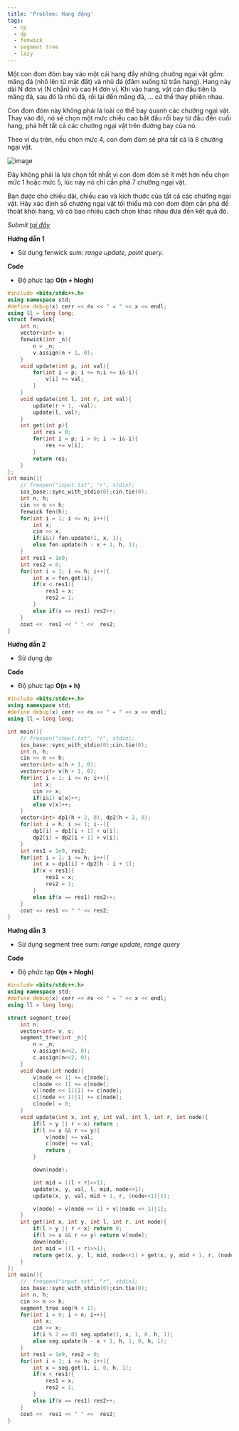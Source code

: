 ```yaml
---
title: 'Problem: Hang động'
tags:
  - cp
  - dp
  - fenwick
  - segment tree
  - lazy
---
```

Một con đom đóm bay vào một cái hang đầy những chướng ngại vật gồm: măng đá (nhô lên từ mặt đất) và nhũ đá (đâm xuống từ trần hang). Hang này dài N đơn vị (N chẵn) và cao H đơn vị. Khi vào hang, vật cản đầu tiên là măng đá, sau đó là nhũ đã, rồi lại đến măng đá, ... cứ thế thay phiên nhau.

Con đom đóm này không phải là loài có thể bay quanh các chướng ngại vật. Thay vào đó, nó sẽ chọn một mức chiều cao bắt đầu rồi bay từ đầu đến cuối hang, phá hết tất cả các chướng ngại vật trên đường bay của nó.

Theo ví dụ trên, nếu chọn mức 4, con đom đóm sẽ phá tất cả là 8 chướng ngại vật.

![image](https://user-images.githubusercontent.com/83690404/138377328-99ae8263-5889-4613-b556-6e137a1ebb5b.png)

Đây không phải là lựa chọn tốt nhất vì con đom đóm sẽ ít mệt hơn nếu chọn mức 1 hoặc mức 5, lúc này nó chỉ cần phá 7 chướng ngại vật.

Bạn được cho chiều dài, chiều cao và kích thước của tất cả các chướng ngại vật. Hãy xác định số chướng ngại vật tối thiểu mà con đom đóm cần phá để thoát khỏi hang, và có bao nhiêu cách chọn khác nhau đưa đến kết quả đó.

<!--more-->

*Submit [tại đây](https://oj.vnoi.info/problem/c11cave)*

**Hướng dẫn 1**

- Sử dụng fenwick sum: *range update, point query*.

**Code**

- Độ phưc tạp **O(n + hlogh)**

```cpp
#include <bits/stdc++.h>
using namespace std;
#define debug(x) cerr << #x << " = " << x << endl;
using ll = long long;
struct fenwick{
    int n;
    vector<int> v;
    fenwick(int _n){
        n = _n;
        v.assign(n + 1, 0);
    }
    void update(int p, int val){
        for(int i = p; i <= n;i += i&-i){
            v[i] += val;
        }
    }
    void update(int l, int r, int val){
        update(r + 1, -val);
        update(l, val);
    }
    int get(int p){
        int res = 0;
        for(int i = p; i > 0; i -= i&-i){
            res += v[i];
        }
        return res;
    }
};
int main(){
    // freopen("input.txt", "r", stdin);
    ios_base::sync_with_stdio(0);cin.tie(0);
    int n, h;
    cin >> n >> h;
    fenwick fen(h);
    for(int i = 1; i <= n; i++){
        int x;
        cin >> x;
        if(i&1) fen.update(1, x, 1);
        else fen.update(h - x + 1, h, 1);
    }
    int res1 = 1e9;
    int res2 = 0;
    for(int i = 1; i <= h; i++){
        int x = fen.get(i);
        if(x < res1){
            res1 = x;
            res2 = 1;
        }
        else if(x == res1) res2++;
    }
    cout <<  res1 << " " <<  res2;
}
```

**Hướng dẫn 2**

- Sử dụng dp

**Code**

- Độ phưc tạp **O(n + h)**

```cpp
#include <bits/stdc++.h>
using namespace std;
#define debug(x) cerr << #x << " = " << x << endl;
using ll = long long;

int main(){
    // freopen("input.txt", "r", stdin);
    ios_base::sync_with_stdio(0);cin.tie(0);
    int n, h;
    cin >> n >> h;
    vector<int> u(h + 1, 0);
    vector<int> v(h + 1, 0);
    for(int i = 1; i <= n; i++){
        int x;
        cin >> x;
        if(i&1) u[x]++;
        else v[x]++;
    }
    vector<int> dp1(h + 2, 0), dp2(h + 2, 0);
    for(int i = h; i >= 1; i--){
        dp1[i] = dp1[i + 1] + u[i];
        dp2[i] = dp2[i + 1] + v[i];
    }
    int res1 = 1e9, res2;
    for(int i = 1; i <= h; i++){
        int x = dp1[i] + dp2[h - i + 1];
        if(x < res1){
            res1 = x;
            res2 = 1;
        }
        else if(x == res1) res2++;
    }
    cout << res1 << " " << res2;
}
```

**Hướng dẫn 3**

- Sử dụng segment tree sum: *range update, range query*

**Code**
- Độ phức tạp **O(n + hlogh)**

```cpp
#include <bits/stdc++.h>
using namespace std;
#define debug(x) cerr << #x << " = " << x << endl;
using ll = long long;

struct segment_tree{
    int n;
    vector<int> v, c;
    segment_tree(int _n){
        n = _n;
        v.assign(n<<2, 0);
        c.assign(n<<2, 0);
    }
    void down(int node){
        v[node << 1] += c[node];
        c[node << 1] += c[node];
        v[(node << 1)|1] += c[node];
        c[(node << 1)|1] += c[node];
        c[node] = 0;
    }
    void update(int x, int y, int val, int l, int r, int node){
        if(l > y || r < x) return ;
        if(l >= x && r <= y){
            v[node] += val;
            c[node] += val;
            return ;
        }

        down(node);

        int mid = ((l + r)>>1);
        update(x, y, val, l, mid, node<<1);
        update(x, y, val, mid + 1, r, (node<<1)|1);

        v[node] = v[node << 1] + v[(node << 1)|1];
    }
    int get(int x, int y, int l, int r, int node){
        if(l > y || r < x) return 0;
        if(l >= x && r <= y) return v[node];
        down(node);
        int mid = ((l + r)>>1);
        return get(x, y, l, mid, node<<1) + get(x, y, mid + 1, r, (node<<1)|1);
    }
};
int main(){
    //  freopen("input.txt", "r", stdin);
    ios_base::sync_with_stdio(0);cin.tie(0);
    int n, h;
    cin >> n >> h;
    segment_tree seg(h + 1);
    for(int i = 0; i < n; i++){
        int x;
        cin >> x;
        if(i % 2 == 0) seg.update(1, x, 1, 0, h, 1);
        else seg.update(h - x + 1, h, 1, 0, h, 1);
    }
    int res1 = 1e9, res2 = 0;
    for(int i = 1; i <= h; i++){
        int x = seg.get(i, i, 0, h, 1);
        if(x < res1){
            res1 = x;
            res2 = 1;
        }
        else if(x == res1) res2++;
    }
    cout <<  res1 << " " <<  res2;
}
```


